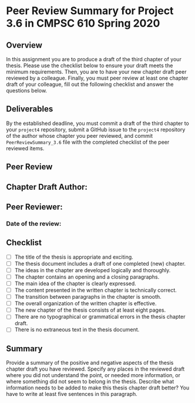 # Peer Review Summary for Project 3.6 in CMPSC 610 Spring 2020

## Overview

In this assignment you are to produce a draft of the third chapter of your thesis. Please use the checklist below to ensure your draft meets the minimum requirements. Then, you are to have your new chapter draft peer reviewed by a colleague. Finally, you must peer review at least one chapter draft of your colleague, fill out the following checklist and answer the questions below.

## Deliverables

By the established deadline, you must commit a draft of the third chapter to your `project4` repository, submit a GitHub issue to the `project4` repository of the author whose chapter you peer reviewed, and commit `PeerReviewSummary_3.6` file with the completed checklist of the peer reviewed items.

## Peer Review

## Chapter Draft Author:
## Peer Reviewer:
### Date of the review:

## Checklist
- [ ] The title of the thesis is appropriate and exciting.
- [ ] The thesis document includes a draft of one completed (new) chapter.
- [ ] The ideas in the chapter are developed logically and thoroughly.
- [ ] The chapter contains an opening and a closing paragraphs.
- [ ] The main idea of the chapter is clearly expressed.
- [ ] The content presented in the written chapter is technically correct.
- [ ] The transition between paragraphs in the chapter is smooth.
- [ ] The overall organization of the  written chapter is effective.
- [ ] The new chapter of the thesis consists of at least eight pages.
- [ ] There are no typographical or grammatical errors in the thesis chapter draft.
- [ ] There is no extraneous text in the thesis document.

## Summary

Provide a summary of the positive and negative aspects of the thesis chapter draft you have reviewed. Specify any places in the reviewed draft where you did not understand the point, or needed more information, or where something did not seem to belong in the thesis. Describe what  information needs to be added to make this thesis chapter draft better? You have to write at least five sentences in this paragraph.
